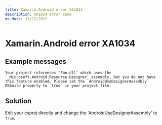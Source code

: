 ```yaml
---
title: Xamarin.Android error XA1034
description: XA1034 error code
ms.date: 13/12/2022
---
```

# Xamarin.Android error XA1034

## Example messages

```
Your project references 'Foo.dll' which uses the `_Microsoft.Android.Resource.Designer` assembly, but you do not have this feature enabled. Please set the `AndroidUseDesignerAssembly` MSBuild property to `true` in your project file.
```

## Solution

Edit your csproj directly and change the 'AndroidUseDesignerAssembly' to `True`.